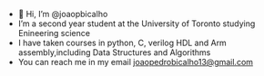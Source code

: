 - 👋 Hi, I’m @joaopbicalho
- I’m a second year student at the University of Toronto studying Enineering science
- I have taken courses in python, C, verilog HDL and Arm assembly,including Data Structures and Algorithms 
- You can reach me in my email joaopedrobicalho13@gmail.com

<!---
joaopbicalho/joaopbicalho is a ✨ special ✨ repository because its `README.md` (this file) appears on your GitHub profile.
You can click the Preview link to take a look at your changes.
--->
